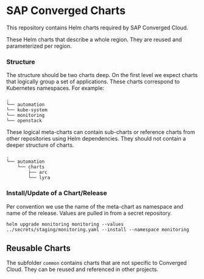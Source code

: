# SAP Converged Charts

This repository contains Helm charts required by SAP Converged Cloud. 

These Helm charts that describe a whole region. They are reused and
parameterized per region.

### Structure

The structure should be two charts deep. On the first level we expect charts
that logically group a set of applications. These charts correspond to
Kubernetes namespaces. For example:


```
.
└── automation
└── kube-system
└── monitoring
└── openstack
```

These logical meta-charts can contain sub-charts or reference charts from other
repositories using Helm dependencies. They should not contain a deeper
structure of charts.

```
.
└── automation
    └── charts
        ├── arc
        └── lyra
```

### Install/Update of a Chart/Release 

Per convention we use the name of the meta-chart as namespace and name of the
release. Values are pulled in from a secret repository.

```
helm upgrade monitoring monitoring --values ../secrets/staging/monitoring.yaml --install --namespace monitoring
```

## Reusable Charts

The subfolder `common` contains charts that are not specific to Converged
Cloud. They can be reused and referenced in other projects.





